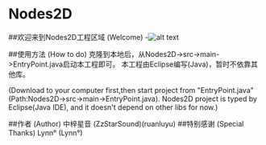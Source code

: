 # Nodes2D

##欢迎来到Nodes2D工程区域  (Welcome)
-![alt text](http://i.imgur.com/MXsc3vZ.png "Nodes2D LOGO")

##使用方法  (How to do)
克隆到本地后，从Nodes2D->src->main->EntryPoint.java启动本工程即可。
本工程由Eclipse编写(Java)，暂时不依靠其他库。

(Download to your computer first,then start project from "EntryPoint.java"(Path:Nodes2D->src->main->EntryPoint.java).
Nodes2D project is typed by Eclipse(Java IDE), and it doesn't depend on other libs for now.)

##作者 (Author)
中梓星音 (ZzStarSound)(ruanluyu)
##特别感谢 (Special Thanks)
Lynn° (Lynn°)
